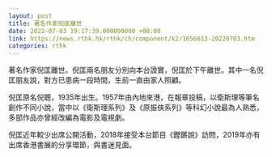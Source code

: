 ```yaml
---
layout: post
title: 著名作家倪匡離世
date: 2022-07-03 19:17:39.000000000 +08:00
link: https://news.rthk.hk/rthk/ch/component/k2/1656013-20220703.htm
categories: rthk
---
```


著名作家倪匡離世。倪匡兩名朋友分別向本台證實，倪匡於下午離世。其中一名倪匡朋友說，對方已患病一段時間，生前一直由家人照顧。

倪匡原名倪聰，1935年出生。1957年由內地來港，在報章投稿，以衛斯理等筆名創作不同小說，當中以《衛斯理系列》及《原振俠系列》等科幻小說最為人熟悉，多部作品亦曾經改編為電影及電視劇。

倪匡近年較少出席公開活動，2018年接受本台節目《鏗鏘說》訪問，2019年亦有出席香港書展的分享環節，與書迷見面。
